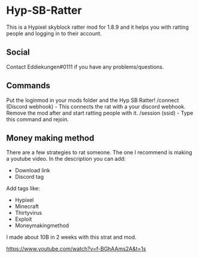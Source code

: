 # Hyp-SB-Ratter

This is a Hypixel skyblock ratter mod for 1.8.9 and it helps you with ratting people and logging in to their account.
## Social
Contact Eddiekungen#0111 if you have any problems/questions.

## Commands
Put the loginmod in your mods folder and the Hyp SB Ratter!
/connect (Discord webhook) - This connects the rat with a your discord webhook. Remove the mod after and start ratting people with it.
/session (ssid) - Type this command and rejoin.

## Money making method

There are a few strategies to rat someone. The one I recommend is making a youtube video.
 In the description you can add:
 - Download link
 - Discord tag
 
 Add tags like:
 - Hypixel
 - Minecraft
 - Thirtyvirus
 - Exploit
 - Moneymakingmethod


I made about 10B in 2 weeks with this strat and mod. 

https://www.youtube.com/watch?v=f-BGhAAms2A&t=1s
